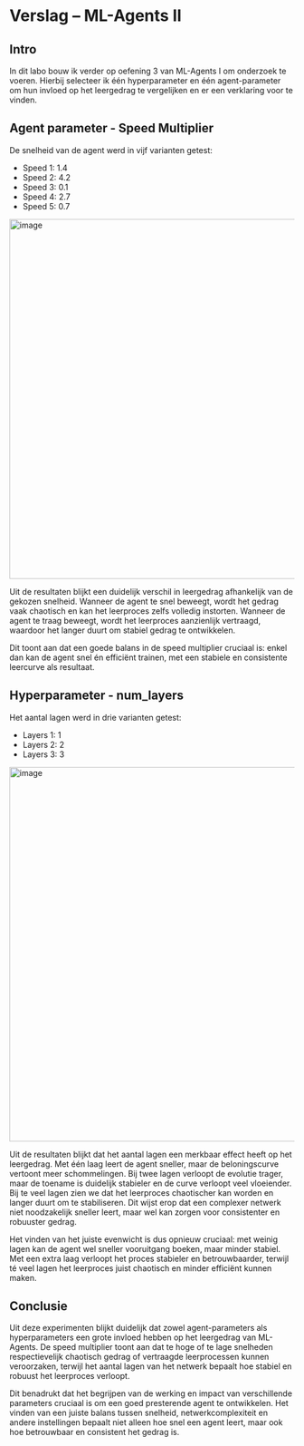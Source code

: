 # Verslag – ML-Agents II
## Intro
In dit labo bouw ik verder op oefening 3 van ML-Agents I om onderzoek te voeren. Hierbij selecteer ik één hyperparameter en één agent-parameter om hun 
invloed op het leergedrag te vergelijken en er een verklaring voor te vinden.

## Agent parameter - Speed Multiplier 
De snelheid van de agent werd in vijf varianten getest:
* Speed 1: 1.4
* Speed 2: 4.2
* Speed 3: 0.1
* Speed 4: 2.7
* Speed 5: 0.7

<img width="1308" height="635" alt="image" src="https://github.com/user-attachments/assets/c6e29f4d-a6c6-460f-bf53-1706746dbd82" />

Uit de resultaten blijkt een duidelijk verschil in leergedrag afhankelijk van de gekozen snelheid. Wanneer de agent te snel beweegt, wordt het gedrag 
vaak chaotisch en kan het leerproces zelfs volledig instorten. Wanneer de agent te traag beweegt, wordt het leerproces aanzienlijk vertraagd, waardoor
het langer duurt om stabiel gedrag te ontwikkelen.

Dit toont aan dat een goede balans in de speed multiplier cruciaal is: enkel dan kan de agent snel én efficiënt trainen, met een stabiele en consistente 
leercurve als resultaat.

## Hyperparameter - num_layers
Het aantal lagen werd in drie varianten getest:
* Layers 1: 1
* Layers 2: 2
* Layers 3: 3

<img width="1308" height="661" alt="image" src="https://github.com/user-attachments/assets/864f4e6d-ded5-4cfe-9040-078f8601c915" />

Uit de resultaten blijkt dat het aantal lagen een merkbaar effect heeft op het leergedrag. Met één laag leert de agent sneller, maar de beloningscurve 
vertoont meer schommelingen. Bij twee lagen verloopt de evolutie trager, maar de toename is duidelijk stabieler en de curve verloopt veel vloeiender. Bij te veel 
lagen zien we dat het leerproces chaotischer kan worden en langer duurt om te stabiliseren. Dit wijst erop dat een complexer netwerk niet noodzakelijk sneller 
leert, maar wel kan zorgen voor consistenter en robuuster gedrag.

Het vinden van het juiste evenwicht is dus opnieuw cruciaal: met weinig lagen kan de agent wel sneller vooruitgang boeken, maar minder stabiel. 
Met een extra laag verloopt het proces stabieler en betrouwbaarder, terwijl té veel lagen het leerproces juist chaotisch en minder efficiënt kunnen maken.

## Conclusie
Uit deze experimenten blijkt duidelijk dat zowel agent-parameters als hyperparameters een grote invloed hebben op het leergedrag van ML-Agents. 
De speed multiplier toont aan dat te hoge of te lage snelheden respectievelijk chaotisch gedrag of vertraagde leerprocessen kunnen veroorzaken, 
terwijl het aantal lagen van het netwerk bepaalt hoe stabiel en robuust het leerproces verloopt.

Dit benadrukt dat het begrijpen van de werking en impact van verschillende parameters cruciaal is om een goed presterende agent te ontwikkelen. 
Het vinden van een juiste balans tussen snelheid, netwerkcomplexiteit en andere instellingen bepaalt niet alleen hoe snel een agent leert, maar ook hoe 
betrouwbaar en consistent het gedrag is.
